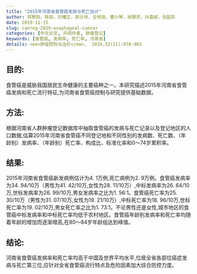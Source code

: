 ```yaml
---
title: "2015年河南省食管癌发病与死亡估计"
author: 郑黎阳，陈琼，刘曙正，郭兰伟，全培良，曹小琴，徐慧芳，孙喜斌，张韶凯
date: 2019-11-15
slug: canreg-2019-esophageal-cancer
categories: [中文论文, 共同作者, 肿瘤登记]
keywords: [食管癌, 发病率, 死亡率, 河南省]
details: <em>肿瘤预防与治疗</em>,  2019,32(11):978-983
---
```

## 目的:
食管癌是威胁我国居民生命健康的主要癌种之一。本研究描述2015年河南省食管癌发病和死亡流行特征,为河南省食管癌控制与研究提供基础数据。

## 方法:
根据河南省人群肿瘤登记数据库中抽取食管癌的发病与死亡记录以及登记地区的人口数据,估算2015年河南省食管癌不同登记地和不同性别的发病数、死亡数、（年龄别）发病率、（年龄别）死亡率、构成比、标准化率和0～74岁累积率。

## 结果:
2015年河南省食管癌新发病例估计为4. 1万例,死亡病例为2. 9万例。食管癌发病率为34. 94/10万（男性为41. 42/10万,女性为28. 11/10万）,中标发病率为26. 64/10万,世标发病率为26. 99/10万,男女发病率之比为1. 56∶1。食管癌死亡率为25. 30/10万（男性为31. 07/10万,女性为19. 21/10万）,中标死亡率为18. 96/10万,世标死亡率为19. 02/10万,男女死亡率之比为1. 73∶1。不论男性还是女性,城市地区的食管癌中标发病率和中标死亡率均低于农村地区。食管癌年龄别发病率和死亡率均随着年龄的增加而逐渐增高,在80～84岁年龄组达到峰值。

## 结论:
河南省食管癌发病率和死亡率均高于中国及世界平均水平,位居全省各部位癌症发病与死亡第三位,应针对全省食管癌流行特点及危险因素加大综合防控力度。
